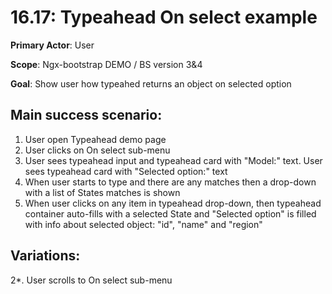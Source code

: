 16.17: Typeahead On select example
==================================
**Primary Actor**: User

**Scope**: Ngx-bootstrap DEMO / BS version 3&4

**Goal**: Show user how typeahed returns an object on selected option

Main success scenario:
----------------------
1. User open Typeahead demo page
2. User clicks on On select sub-menu
3. User sees typeahead input and typeahead card with "Model:" text. User sees typeahead card with "Selected option:" text
4. When user starts to type and there are any matches then a drop-down with a list of States matches is shown
5. When user clicks on any item in typeahead drop-down, then typeahead container auto-fills with a selected State and "Selected option" is filled with info about selected object: "id", "name" and "region"

Variations:
-----------
2*. User scrolls to On select sub-menu
